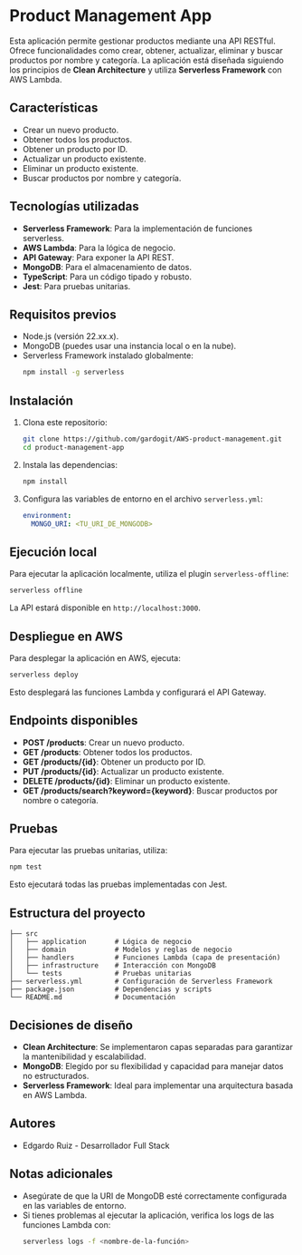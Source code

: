 # Product Management App

Esta aplicación permite gestionar productos mediante una API RESTful. Ofrece funcionalidades como crear, obtener, actualizar, eliminar y buscar productos por nombre y categoría. La aplicación está diseñada siguiendo los principios de **Clean Architecture** y utiliza **Serverless Framework** con AWS Lambda.

## Características
- Crear un nuevo producto.
- Obtener todos los productos.
- Obtener un producto por ID.
- Actualizar un producto existente.
- Eliminar un producto existente.
- Buscar productos por nombre y categoría.

## Tecnologías utilizadas
- **Serverless Framework**: Para la implementación de funciones serverless.
- **AWS Lambda**: Para la lógica de negocio.
- **API Gateway**: Para exponer la API REST.
- **MongoDB**: Para el almacenamiento de datos.
- **TypeScript**: Para un código tipado y robusto.
- **Jest**: Para pruebas unitarias.

## Requisitos previos
- Node.js (versión 22.xx.x).
- MongoDB (puedes usar una instancia local o en la nube).
- Serverless Framework instalado globalmente:
  ```bash
  npm install -g serverless
  ```

## Instalación
1. Clona este repositorio:
   ```bash
   git clone https://github.com/gardogit/AWS-product-management.git
   cd product-management-app
   ```

2. Instala las dependencias:
   ```bash
   npm install
   ```

3. Configura las variables de entorno en el archivo `serverless.yml`:
   ```yaml
   environment:
     MONGO_URI: <TU_URI_DE_MONGODB>
   ```

## Ejecución local
Para ejecutar la aplicación localmente, utiliza el plugin `serverless-offline`:
```bash
serverless offline
```
La API estará disponible en `http://localhost:3000`.

## Despliegue en AWS
Para desplegar la aplicación en AWS, ejecuta:
```bash
serverless deploy
```
Esto desplegará las funciones Lambda y configurará el API Gateway.

## Endpoints disponibles
- **POST /products**: Crear un nuevo producto.
- **GET /products**: Obtener todos los productos.
- **GET /products/{id}**: Obtener un producto por ID.
- **PUT /products/{id}**: Actualizar un producto existente.
- **DELETE /products/{id}**: Eliminar un producto existente.
- **GET /products/search?keyword={keyword}**: Buscar productos por nombre o categoría.

## Pruebas
Para ejecutar las pruebas unitarias, utiliza:
```bash
npm test
```

Esto ejecutará todas las pruebas implementadas con Jest.

## Estructura del proyecto
```
├── src
│   ├── application       # Lógica de negocio
│   ├── domain            # Modelos y reglas de negocio
│   ├── handlers          # Funciones Lambda (capa de presentación)
│   ├── infrastructure    # Interacción con MongoDB
│   └── tests             # Pruebas unitarias
├── serverless.yml        # Configuración de Serverless Framework
├── package.json          # Dependencias y scripts
└── README.md             # Documentación
```

## Decisiones de diseño
- **Clean Architecture**: Se implementaron capas separadas para garantizar la mantenibilidad y escalabilidad.
- **MongoDB**: Elegido por su flexibilidad y capacidad para manejar datos no estructurados.
- **Serverless Framework**: Ideal para implementar una arquitectura basada en AWS Lambda.

## Autores
- Edgardo Ruiz - Desarrollador Full Stack

## Notas adicionales
- Asegúrate de que la URI de MongoDB esté correctamente configurada en las variables de entorno.
- Si tienes problemas al ejecutar la aplicación, verifica los logs de las funciones Lambda con:
  ```bash
  serverless logs -f <nombre-de-la-función>
  ```